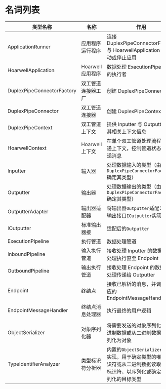 # 名词列表

|类型名称|名称|作用|
|---|---|---|
|ApplicationRunner|应用程序运行程序|连接 DuplexPipeConnectorFactory 与 HoarwellApplication ，启动或停止应用|
|HoarwellApplication|Hoarwell应用程序|数据处理 ExecutionPipeline 的执行者|
|DuplexPipeConnectorFactory|双工管道连接器工厂|创建 DuplexPipeConnector|
|DuplexPipeConnector|双工管道连接器|创建 DuplexPipeContext|
|DuplexPipeContext|双工管道上下文|提供 Inputter 与 Outputter 及其相关上下文信息|
|HoarwellContext|Hoarwell上下文|在单个双工管道处理流程中传递上下文，控制管道状态，传递消息|
|Inputter|输入器|处理数据输入的类型（由`DuplexPipeConnectorFactory`确定其类型）|
|Outputter|输出器|处理数据输出的类型（由`DuplexPipeConnectorFactory`确定其类型）||
|OutputterAdapter|输出器适配器|将输出器`Outputter`适配为标准输出接口`IOutputter`实现|
|IOutputter|标准输出器接|适配后的`Outputter`|
|ExecutionPipeline|执行管道|数据处理管道|
|InboundPipeline|输入执行管道|接收处理 Inputter 的数据，并处理执行直至 Endpoint|
|OutboundPipeline|输出执行管道|接收处理 Endpoint 的数据，并处理传递给 Outputter|
|Endpoint|终结点|接收已解析的消息，并调用对应的 EndpointMessageHandler|
|EndpointMessageHandler|终结点消息处理器|执行最终的用户逻辑|
||||
|ObjectSerializer|对象序列化器|将需要发送的对象序列化为二进制数据或从二进制数据反序列化为对象|
|TypeIdentifierAnalyzer|类型标识符分析器|内置的`ObjectSerializer`附属实现，用于确定类型的唯一标识符或从二进制数据读取唯一标识符，以序列化或确定反序列化的目标类型|
